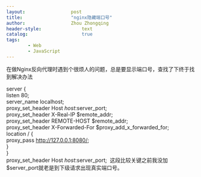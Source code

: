 ```yaml
---
layout:					post
title:					"nginx隐藏端口号"
author:					Zhou Zhongqing
header-style:				text
catalog:					true
tags:
		- Web
		- JavaScript
---
```

​
在做Nginx反向代理时遇到个很烦人的问题，总是要显示端口号，查找了下终于找到解决办法

   server {  
       listen       80;  
       server_name  localhost;  
	   proxy_set_header Host $host:$server_port;  
       proxy_set_header X-Real-IP $remote_addr;  
       proxy_set_header REMOTE-HOST $remote_addr;  
       proxy_set_header X-Forwarded-For $proxy_add_x_forwarded_for;  
		location / {  
		proxy_pass http://127.0.0.1:8080/;  
       }  
   }  
proxy_set_header Host $host:$server_port;  这段比较关键之前我没加$server_port就老是到下级请求出现真实端口号。

​